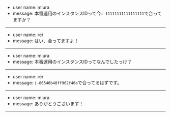 * user name: miura
* message: 本番運用のインスタンスIDって今`i-11111111111111111`で合ってますか？

---

* user name: rei
* message: はい、合ってますよ！

---

* user name: miura
* message: 本番運用のインスタンスIDってなんでしたっけ？

---

* user name: rei
* message: `i-06546b48ff962f46e`で合ってるはずです。

---

* user name: miura
* message: ありがとうございます！

---